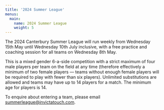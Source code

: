 ```yaml
---
title: '2024 Summer League'
menus:
  main:
    name: 2024 Summer League
    weight: 5
---
```


The 2024 Canterbury Summer League will run weekly from Wednesday 15th May until Wednesday 10th July inclusive,
with a free practice and coaching session for all teams on Wednesday 8th May.

This is a mixed gender 6-a-side competition with a strict maximum of four male players per team on the field
at any time (therefore effectively a minimum of two female players &mdash; teams without
enough female players will be required to play with fewer than six players).
Unlimited substitutions are allowed and teams may have up to 14
players for a match. The minimum age for players is 14.

To enquire about entering a team, please email summerleague@invictatouch.com.
